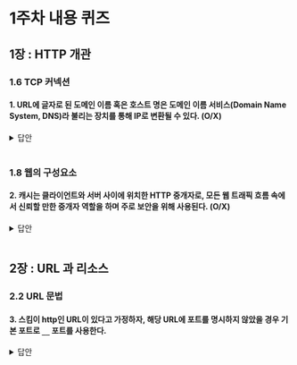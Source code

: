# 1주차 내용 퀴즈

## 1장 : HTTP 개관

### 1.6 TCP 커넥션

#### 1. URL에 글자로 된 도메인 이름 혹은 호스트 명은 도메인 이름 서비스(Domain Name System, DNS)라 불리는 장치를 통해 IP로 변환될 수 있다. (O/X)

<details>
<summary>답안</summary>
<div markdown="1">

O

</div>
</details>

<br>

### 1.8 웹의 구성요소

#### 2. 캐시는 클라이언트와 서버 사이에 위치한 HTTP 중개자로, 모든 웹 트래픽 흐름 속에서 신뢰할 만한 중개자 역할을 하며 주로 보안을 위해 사용된다. (O/X)

<details>
<summary>답안</summary>
<div markdown="1">

X

</div>
</details>

 <br>

## 2장 : URL 과 리소스

### 2.2 URL 문법

#### 3. 스킴이 http인 URL이 있다고 가정하자, 해당 URL에 포트를 명시하지 않았을 경우 기본 포트로 `__` 포트를 사용한다.

<details>
<summary>답안</summary>
<div markdown="1">

80

</div>
</details>
